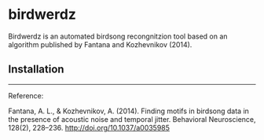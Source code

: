 # birdwerdz

Birdwerdz is an automated birdsong recongnitzion tool based on an algorithm published by Fantana 
and Kozhevnikov (2014). 

## Installation

-----------
Reference:

Fantana, A. L., & Kozhevnikov, A. (2014). Finding motifs in birdsong data in the presence of acoustic noise and temporal jitter. Behavioral Neuroscience, 128(2), 228–236. http://doi.org/10.1037/a0035985
